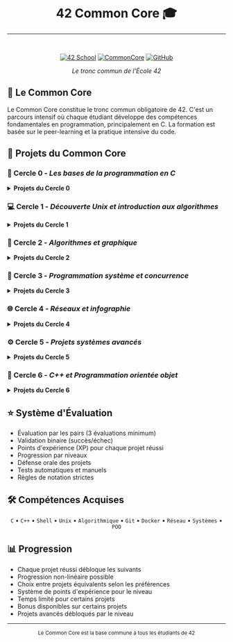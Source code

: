 <div align="center">

# 42 Common Core 🎓
---
<br>

[![42 School](https://img.shields.io/badge/42-School-00babc?logo=42)](https://42lausanne.ch/)
[![CommonCore](https://img.shields.io/badge/Cursus-CommonCore-success)](LIEN_CURSUS)
[![GitHub](https://img.shields.io/badge/Projects-Source_Code-181717?logo=github)](VOTRE_GITHUB)
<br>

*Le tronc commun de l'École 42*
</div>

## 📘 Le Common Core
Le Common Core constitue le tronc commun obligatoire de 42. C'est un parcours intensif où chaque étudiant développe des compétences fondamentales en programmation, principalement en C. La formation est basée sur le peer-learning et la pratique intensive du code.

## 🎯 Projets du Common Core

### 🔰 Cercle 0 - *Les bases de la programmation en C*
<details>
<summary><strong>Projets du Cercle 0</strong></summary>

- [**libft**](https://github.com/Xxzer042xX/42-Common-Core/tree/main/libft)
  - Recréation des fonctions essentielles de la libc
  - Premier projet en C du cursus
  - Fondamentaux de la programmation en C
  - Gestion de la mémoire (malloc, free)
  - Manipulation de chaînes de caractères
  - Création et manipulation de listes chaînées
  - Fonctions de conversion de types
  - Implémentation de fonctions mathématiques de base
  - Gestion des erreurs et des cas limites
</details>

### 💻 Cercle 1 - *Découverte Unix et introduction aux algorithmes*
<details>
<summary><strong>Projets du Cercle 1</strong></summary>

- [**get_next_line**](https://github.com/Xxzer042xX/42-Common-Core/tree/main/get_next_line)
  - Lecture de fichier ligne par ligne
  - Gestion avancée des file descriptors
  - Allocation dynamique optimisée
  - Buffer management et memory leaks
  - Gestion de fichiers multiples simultanément
  - Utilisation des variables statiques
  - Optimisation des performances de lecture

- [**ft_printf**](https://github.com/42School/ft_printf)
  - Reproduction complète de printf
  - Gestion des fonctions variadiques
  - Parsing complexe de format
  - Gestion de multiples conversions (%s, %d, %x, etc.)
  - Gestion des flags de format (-, 0, ., *)
  - Optimisation des performances d'affichage
  - Gestion précise des types de données

- [**Born2beroot**](https://github.com/42School/Born2beroot)
  - Installation complète d'un système Debian/CentOS
  - Partitionnement avancé avec LVM
  - Configuration sécurisée de SSH
  - Mise en place d'un pare-feu UFW/Firewalld
  - Politique stricte de mots de passe avec PAM
  - Configuration de sudo avec règles strictes
  - Script de monitoring système
  - Configuration de WordPress avec Lighttpd/Apache
</details>

### 🌟 Cercle 2 - *Algorithmes et graphique*
<details>
<summary><strong>Projets du Cercle 2</strong></summary>

- [**push_swap**](https://github.com/Xxzer042xX/42-Common-Core/tree/main/push_swap)
  - Implémentation d'algorithmes de tri efficaces
  - Optimisation avec un nombre limité d'opérations
  - Manipulation de deux piles avec règles spécifiques
  - Analyse de complexité algorithmique
  - Gestion des cas d'erreur et de la mémoire
  - Développement d'une stratégie de tri optimale

- **Premier choix:**
  - [**minitalk**](https://github.com/42School/minitalk)
    - Communication entre processus via signaux Unix
    - Utilisation précise de SIGUSR1 et SIGUSR2
    - Gestion bit à bit des données
    - Transmission fiable de messages
    - Gestion des erreurs de transmission
    - Support Unicode et caractères spéciaux
  - *ou*
  - [**pipex**](https://github.com/42School/pipex)
    - Reproduction du comportement des pipes shell
    - Gestion des processus fils et père
    - Redirection des entrées/sorties
    - Exécution de commandes shell
    - Gestion des erreurs et des cas limites
    - Manipulation avancée des file descriptors

- **Second choix:**
  - [**so_long**](https://github.com/42School/so_long)
    - Création d'un jeu 2D avec MinilibX
    - Gestion complète des événements
    - Parsing de fichier map
    - Animation de sprites
    - Gestion des collisions
    - Path finding basique
    - Optimisation du rendu graphique
  - *ou*
  - [**FdF**](https://github.com/42School/fdf)
    - Représentation filaire 3D (Fil de Fer)
    - Transformations géométriques complexes
    - Projection isométrique et parallèle
    - Gestion avancée de la souris et du clavier
    - Parsing de fichiers de heightmap
    - Rotation et zoom du modèle
    - Gestion des couleurs et du gradient
  - *ou*
  - [**fractol**](https://github.com/42School/fractol)
    - Création de différentes fractales (Mandelbrot, Julia...)
    - Optimisation graphique poussée
    - Gestion avancée des couleurs et palettes
    - Zoom infini et déplacement fluide
    - Interaction en temps réel
    - Multithreading pour les performances
    - Paramètres modifiables en temps réel
</details>

### 🚀 Cercle 3 - *Programmation système et concurrence*
<details>
<summary><strong>Projets du Cercle 3</strong></summary>

- [**philosophers**](https://github.com/42School/philosophers)
  - Implémentation du problème des philosophes
  - Gestion fine des threads et mutex
  - Prévention des deadlocks
  - Synchronisation des processus
  - Gestion des ressources partagées
  - Optimisation des performances
  - Monitoring de l'état des philosophes
  - Gestion du temps précise

- [**minishell**](https://github.com/42School/minishell)
  - Création d'un shell complet style bash
  - Gestion du prompt et historique
  - Parsing complexe des commandes
  - Gestion des pipes et redirections
  - Variables d'environnement
  - Signaux et contrôle des processus
  - Builtins (cd, echo, export, etc.)
  - Gestion des quotes et caractères spéciaux
  - Expansion des variables
</details>

### 🌐 Cercle 4 - *Réseaux et infographie*
<details>
<summary><strong>Projets du Cercle 4</strong></summary>

- [**NetPractice**](https://github.com/42School/NetPractice)
  - Configuration réseau TCP/IP
  - Compréhension du modèle OSI
  - Calcul de masques de sous-réseau
  - Configuration de routage
  - Diagnostic des problèmes réseau
  - Topologie réseau
  - Sécurité réseau de base

- **Choix:**
  - [**cub3d**](https://github.com/42School/cub3d)
    - Moteur de raycasting comme Wolfenstein 3D
    - Rendu 3D temps réel
    - Textures sur les murs
    - Gestion des sprites et transparence
    - Parsing de fichier de configuration
    - Collisions et mouvements
    - Optimisation des performances
    - Minimap et éléments d'interface
  - *ou*
  - [**miniRT**](https://github.com/42School/miniRT)
    - Moteur de raytracing complet
    - Calculs vectoriels avancés
    - Multiples objets géométriques
    - Effets de lumière et ombres
    - Réflexions et transparence
    - Anti-aliasing
    - Multi-threading pour les performances
    - Format de scène personnalisé
</details>

### ⚙️ Cercle 5 - *Projets systèmes avancés*
<details>
<summary><strong>Projets du Cercle 5</strong></summary>

- [**inception**](https://github.com/42School/inception)
  - Configuration de containers Docker
  - Orchestration avec docker-compose
  - Administration système avancée
  - Configuration de Nginx, WordPress, MariaDB
  - Gestion des volumes persistants
  - Réseaux Docker personnalisés
  - SSL/TLS et sécurité
  - Scripts d'automatisation

- [**webserv**](https://github.com/42School/webserv)
  - Serveur HTTP complet en C++98
  - Gestion des requêtes HTTP
  - Configuration style Nginx
  - Support CGI complet
  - Gestion des sessions
  - Multiplexing des connexions
  - Gestion des erreurs HTTP
  - Tests de performances
</details>

### 🔄 Cercle 6 - *C++ et Programmation orientée objet*
<details>
<summary><strong>Projets du Cercle 6</strong></summary>

- [**ft_containers**](https://github.com/42School/ft_containers)
  - Implémentation des containers STL
  - Vector avec allocation dynamique
  - Map avec arbre rouge-noir
  - Stack et autres adaptateurs
  - Iterators et const_iterators
  - Templates avancés
  - RAII et exception safety
  - Tests de performances vs STL

- [**ft_irc**](https://github.com/42School/ft_irc)
  - Serveur IRC complet en C++98
  - Protocole IRC (RFC 1459)
  - Gestion des clients multiples
  - Commandes IRC standard
  - Channels et modes
  - Opérateurs et permissions
  - File transfer
  - Gestion des bans et kicks
</details>

## ⭐ Système d'Évaluation
- Évaluation par les pairs (3 évaluations minimum)
- Validation binaire (succès/échec)
- Points d'expérience (XP) pour chaque projet réussi
- Progression par niveaux
- Défense orale des projets
- Tests automatiques et manuels
- Règles de notation strictes

## 🛠️ Compétences Acquises
<div align="center">

`C` • `C++` • `Shell` • `Unix` • `Algorithmique` • `Git` • `Docker` • `Réseau` • `Systèmes` • `POO`
</div>

## 📊 Progression
- Chaque projet réussi débloque les suivants
- Progression non-linéaire possible
- Choix entre projets équivalents selon les préférences
- Système de points d'expérience pour le niveau
- Temps limité pour certains projets
- Bonus disponibles sur certains projets
- Projets avancés débloqués par le niveau

---
<div align="center">
<sub>Le Common Core est la base commune à tous les étudiants de 42</sub>
</div>
